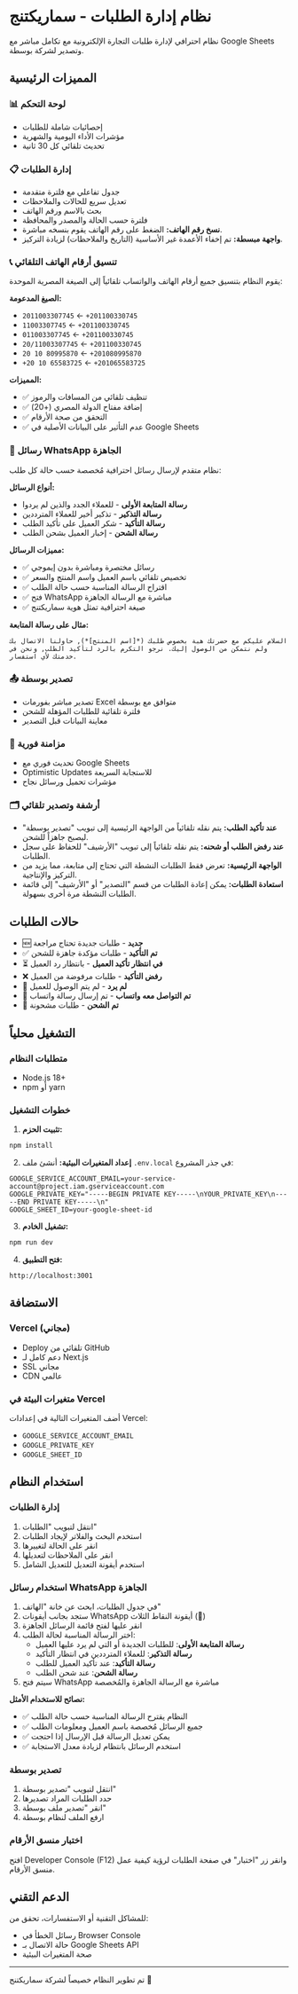 # نظام إدارة الطلبات - سماريكتنج

نظام احترافي لإدارة طلبات التجارة الإلكترونية مع تكامل مباشر مع Google Sheets وتصدير لشركة بوسطة.

## المميزات الرئيسية

### 📊 لوحة التحكم
- إحصائيات شاملة للطلبات
- مؤشرات الأداء اليومية والشهرية
- تحديث تلقائي كل 30 ثانية

### 📋 إدارة الطلبات
- جدول تفاعلي مع فلترة متقدمة
- تعديل سريع للحالات والملاحظات
- بحث بالاسم ورقم الهاتف
- فلترة حسب الحالة والمصدر والمحافظة
- **نسخ رقم الهاتف:** الضغط على رقم الهاتف يقوم بنسخه مباشرة.
- **واجهة مبسطة:** تم إخفاء الأعمدة غير الأساسية (التاريخ والملاحظات) لزيادة التركيز.

### 📞 تنسيق أرقام الهاتف التلقائي
يقوم النظام بتنسيق جميع أرقام الهاتف والواتساب تلقائياً إلى الصيغة المصرية الموحدة:

**الصيغ المدعومة:**
- `2011003307745` ← `+201100330745`
- `11003307745` ← `+201100330745`
- `011003307745` ← `+201100330745`
- `20/11003307745` ← `+201100330745`
- `20 10 80995870` ← `+201080995870`
- `+20 10 65583725` ← `+201065583725`

**المميزات:**
- ✅ تنظيف تلقائي من المسافات والرموز
- ✅ إضافة مفتاح الدولة المصري (+20)
- ✅ التحقق من صحة الأرقام
- ✅ عدم التأثير على البيانات الأصلية في Google Sheets

### 💬 رسائل WhatsApp الجاهزة
نظام متقدم لإرسال رسائل احترافية مُخصصة حسب حالة كل طلب:

**أنواع الرسائل:**
- **رسالة المتابعة الأولى** - للعملاء الجدد والذين لم يردوا
- **رسالة التذكير** - تذكير أخير للعملاء المترددين  
- **رسالة التأكيد** - شكر العميل على تأكيد الطلب
- **رسالة الشحن** - إخبار العميل بشحن الطلب

**مميزات الرسائل:**
- ✅ رسائل مختصرة ومباشرة بدون إيموجي
- ✅ تخصيص تلقائي باسم العميل واسم المنتج والسعر
- ✅ اقتراح الرسالة المناسبة حسب حالة الطلب
- ✅ فتح WhatsApp مباشرة مع الرسالة الجاهزة
- ✅ صيغة احترافية تمثل هوية سماريكتنج

**مثال على رسالة المتابعة:**
```
السلام عليكم مع حضرتك هبة بخصوص طلبك (*[اسم المنتج]*), حاولنا الاتصال بك ولم نتمكن من الوصول إليك. نرجو التكرم بالرد لتأكيد الطلب, ونحن في خدمتك لأي استفسار.
```

### 📤 تصدير بوسطة
- تصدير مباشر بفورمات Excel متوافق مع بوسطة
- فلترة تلقائية للطلبات المؤهلة للشحن
- معاينة البيانات قبل التصدير

### 🔄 مزامنة فورية
- تحديث فوري مع Google Sheets
- Optimistic Updates للاستجابة السريعة
- مؤشرات تحميل ورسائل نجاح

### 🗂️ أرشفة وتصدير تلقائي
- **عند تأكيد الطلب:** يتم نقله تلقائياً من الواجهة الرئيسية إلى تبويب "تصدير بوسطة" ليصبح جاهزاً للشحن.
- **عند رفض الطلب أو شحنه:** يتم نقله تلقائياً إلى تبويب "الأرشيف" للحفاظ على سجل الطلبات.
- **الواجهة الرئيسية:** تعرض فقط الطلبات النشطة التي تحتاج إلى متابعة، مما يزيد من التركيز والإنتاجية.
- **استعادة الطلبات:** يمكن إعادة الطلبات من قسم "التصدير" أو "الأرشيف" إلى قائمة الطلبات النشطة مرة أخرى بسهولة.

## حالات الطلبات

- 🆕 **جديد** - طلبات جديدة تحتاج مراجعة
- ✅ **تم التأكيد** - طلبات مؤكدة جاهزة للشحن
- ⏳ **في انتظار تأكيد العميل** - بانتظار رد العميل
- ❌ **رفض التأكيد** - طلبات مرفوضة من العميل
- 📵 **لم يرد** - لم يتم الوصول للعميل
- 💬 **تم التواصل معه واتساب** - تم إرسال رسالة واتساب
- 🚚 **تم الشحن** - طلبات مشحونة

## التشغيل محلياً

### متطلبات النظام
- Node.js 18+
- npm أو yarn

### خطوات التشغيل

1. **تثبيت الحزم:**
```bash
npm install
```

2. **إعداد المتغيرات البيئية:**
أنشئ ملف `.env.local` في جذر المشروع:
```env
GOOGLE_SERVICE_ACCOUNT_EMAIL=your-service-account@project.iam.gserviceaccount.com
GOOGLE_PRIVATE_KEY="-----BEGIN PRIVATE KEY-----\nYOUR_PRIVATE_KEY\n-----END PRIVATE KEY-----\n"
GOOGLE_SHEET_ID=your-google-sheet-id
```

3. **تشغيل الخادم:**
```bash
npm run dev
```

4. **فتح التطبيق:**
```
http://localhost:3001
```

## الاستضافة

### Vercel (مجاني)
- Deploy تلقائي من GitHub
- دعم كامل لـ Next.js
- SSL مجاني
- CDN عالمي

### متغيرات البيئة في Vercel
أضف المتغيرات التالية في إعدادات Vercel:
- `GOOGLE_SERVICE_ACCOUNT_EMAIL`
- `GOOGLE_PRIVATE_KEY`
- `GOOGLE_SHEET_ID`

## استخدام النظام

### إدارة الطلبات
1. انتقل لتبويب "الطلبات"
2. استخدم البحث والفلاتر لإيجاد الطلبات
3. انقر على الحالة لتغييرها
4. انقر على الملاحظات لتعديلها
5. استخدم أيقونة التعديل للتعديل الشامل

### استخدام رسائل WhatsApp الجاهزة
1. في جدول الطلبات، ابحث عن خانة "الهاتف"
2. ستجد بجانب أيقونات WhatsApp أيقونة النقاط الثلاث (💬)
3. انقر عليها لفتح قائمة الرسائل الجاهزة
4. اختر الرسالة المناسبة لحالة الطلب:
   - **رسالة المتابعة الأولى**: للطلبات الجديدة أو التي لم يرد عليها العميل
   - **رسالة التذكير**: للعملاء المترددين في انتظار التأكيد
   - **رسالة التأكيد**: عند تأكيد العميل للطلب
   - **رسالة الشحن**: عند شحن الطلب
5. سيتم فتح WhatsApp مباشرة مع الرسالة الجاهزة والمُخصصة

**نصائح للاستخدام الأمثل:**
- ✅ النظام يقترح الرسالة المناسبة حسب حالة الطلب
- ✅ جميع الرسائل مُخصصة باسم العميل ومعلومات الطلب
- ✅ يمكن تعديل الرسالة قبل الإرسال إذا احتجت
- ✅ استخدم الرسائل بانتظام لزيادة معدل الاستجابة

### تصدير بوسطة
1. انتقل لتبويب "تصدير بوسطة"
2. حدد الطلبات المراد تصديرها
3. انقر "تصدير ملف بوسطة"
4. ارفع الملف لنظام بوسطة

### اختبار منسق الأرقام
افتح Developer Console (F12) وانقر زر "اختبار" في صفحة الطلبات لرؤية كيفية عمل منسق الأرقام.

## الدعم التقني

للمشاكل التقنية أو الاستفسارات، تحقق من:
- رسائل الخطأ في Browser Console
- حالة الاتصال بـ Google Sheets API
- صحة المتغيرات البيئية

---

تم تطوير النظام خصيصاً لشركة سماريكتنج 🚀 